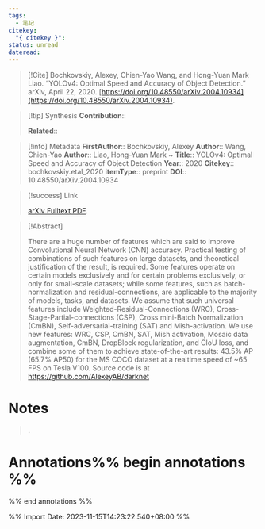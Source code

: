 ```yaml
---
tags:
  - 笔记
citekey:
  "{ citekey }": 
status: unread
dateread:
---
```


>[!Cite]
>Bochkovskiy, Alexey, Chien-Yao Wang, and Hong-Yuan Mark Liao. “YOLOv4: Optimal Speed and Accuracy of Object Detection.” arXiv, April 22, 2020. [https://doi.org/10.48550/arXiv.2004.10934](https://doi.org/10.48550/arXiv.2004.10934).

>[!tip] Synthesis
>**Contribution**::
>
>**Related**:: 

>[!info] Metadata
>**FirstAuthor**:: Bochkovskiy, Alexey
>**Author**:: Wang, Chien-Yao
>**Author**:: Liao, Hong-Yuan Mark
~
> **Title**:: YOLOv4: Optimal Speed and Accuracy of Object Detection
> **Year**:: 2020
> **Citekey**:: bochkovskiy.etal_2020
> **itemType**:: preprint
> **DOI**:: 10.48550/arXiv.2004.10934

> [!success] Link
>
> [arXiv Fulltext PDF](file:///Users/georgeli/Zotero/storage/P7RFJAN7/Bochkovskiy%20et%20al.%20-%202020%20-%20YOLOv4%20Optimal%20Speed%20and%20Accuracy%20of%20Object%20Detec.pdf).

> [!Abstract]
>
> There are a huge number of features which are said to improve Convolutional Neural Network (CNN) accuracy. Practical testing of combinations of such features on large datasets, and theoretical justification of the result, is required. Some features operate on certain models exclusively and for certain problems exclusively, or only for small-scale datasets; while some features, such as batch-normalization and residual-connections, are applicable to the majority of models, tasks, and datasets. We assume that such universal features include Weighted-Residual-Connections (WRC), Cross-Stage-Partial-connections (CSP), Cross mini-Batch Normalization (CmBN), Self-adversarial-training (SAT) and Mish-activation. We use new features: WRC, CSP, CmBN, SAT, Mish activation, Mosaic data augmentation, CmBN, DropBlock regularization, and CIoU loss, and combine some of them to achieve state-of-the-art results: 43.5% AP (65.7% AP50) for the MS COCO dataset at a realtime speed of ~65 FPS on Tesla V100. Source code is at https://github.com/AlexeyAB/darknet
>>

# Notes
>.

# Annotations%% begin annotations %%


%% end annotations %%

%% Import Date: 2023-11-15T14:23:22.540+08:00 %%
